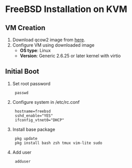 # FreeBSD Installation on KVM

## VM Creation
1. Download qcow2 image from [here](http://ftp.freebsd.org/pub/FreeBSD/snapshots/VM-IMAGES/10.0-RELEASE/amd64/Latest/).
2. Configure VM using downloaded image
    - **OS type**: Linux
    - **Version**: Generic 2.6.25 or later kernel with virtio

## Initial Boot

1. Set root password

		passwd

2. Configure system in /etc/rc.conf

		hostname=freebsd
		sshd_enable="YES"
		ifconfig_vtnet0="DHCP"

1. Install base package

		pkg update
		pkg install bash zsh tmux vim-lite sudo

1. Add user

		adduser


